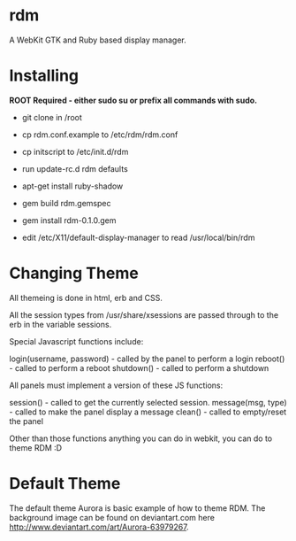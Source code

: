 rdm
===

A WebKit GTK and Ruby based display manager. 

Installing
==========

**ROOT Required - either sudo su or prefix all commands with sudo.** 

* git clone in /root

* cp rdm.conf.example to /etc/rdm/rdm.conf

* cp initscript to /etc/init.d/rdm

* run update-rc.d rdm defaults

* apt-get install ruby-shadow

* gem build rdm.gemspec

* gem install rdm-0.1.0.gem

* edit /etc/X11/default-display-manager to read /usr/local/bin/rdm

Changing Theme
==============

All themeing is done in html, erb and CSS. 

All the session types from /usr/share/xsessions are passed through 
to the erb in the variable sessions.

Special Javascript functions include: 

login(username, password) - called by the panel to perform a login
reboot() - called to perform a reboot
shutdown() - called to perform a shutdown

All panels must implement a version of these JS functions: 

session() - called to get the currently selected session. 
message(msg, type) - called to make the panel display a message 
clean() - called to empty/reset the panel 

Other than those functions anything you can do in webkit, you can do to theme RDM :D 

Default Theme
=============

The default theme Aurora is basic example of how to theme RDM. 
The background image can be found on deviantart.com here http://www.deviantart.com/art/Aurora-63979267.
